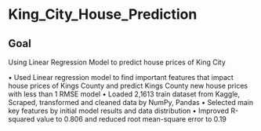 # King_City_House_Prediction

## Goal

Using Linear Regression Model to predict house prices of King City

•	Used Linear regression model to find important features that impact house prices of Kings County and predict Kings County new house prices with less than 1 RMSE model 
•	Loaded 2,1613 train dataset from Kaggle, Scraped, transformed and cleaned data by NumPy, Pandas
•	Selected main key features by initial model results and data distribution
•	Improved R-squared value to 0.806 and reduced root mean-square error to 0.19
